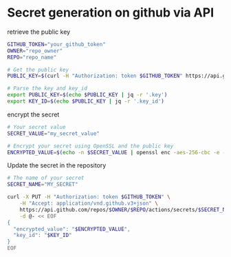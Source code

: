 # Secret generation on github via API

retrieve the public key

```bash
GITHUB_TOKEN="your_github_token"
OWNER="repo_owner"
REPO="repo_name"

# Get the public key
PUBLIC_KEY=$(curl -H "Authorization: token $GITHUB_TOKEN" https://api.github.com/repos/$OWNER/$REPO/actions/secrets/public-key)

# Parse the key and key_id
export PUBLIC_KEY=$(echo $PUBLIC_KEY | jq -r '.key')
export KEY_ID=$(echo $PUBLIC_KEY | jq -r '.key_id')
```

encrypt the secret

```bash
# Your secret value
SECRET_VALUE="my_secret_value"

# Encrypt your secret using OpenSSL and the public key
ENCRYPTED_VALUE=$(echo -n $SECRET_VALUE | openssl enc -aes-256-cbc -e -A -base64 -K $PUBLIC_KEY)
```


Update the secret in the repository

```bash
# The name of your secret
SECRET_NAME="MY_SECRET"

curl -X PUT -H "Authorization: token $GITHUB_TOKEN" \
    -H "Accept: application/vnd.github.v3+json" \
    https://api.github.com/repos/$OWNER/$REPO/actions/secrets/$SECRET_NAME \
    -d @- << EOF
{
  "encrypted_value": "$ENCRYPTED_VALUE",
  "key_id": "$KEY_ID"
}
EOF
```
